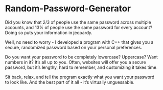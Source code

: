 # Random-Password-Generator
Did you know that 2/3 of people use the same password across multiple accounts, and 13% of people use the same password for every account? Doing so puts your information in jeopardy. 

Well, no need to worry - I developed a program with C++ that gives you a secure, randomized password based on your personal preferences. 

Do you want your password to be completely lowercase? Uppercase? Want numbers in it? It’s all up to you. Often, websites will offer you a secure password, but it’s lengthy, hard to remember, and customizing it takes time. 

Sit back, relax, and tell the program exactly what you want your password to look like. And the best part of it all - it’s virtually unguessable.
